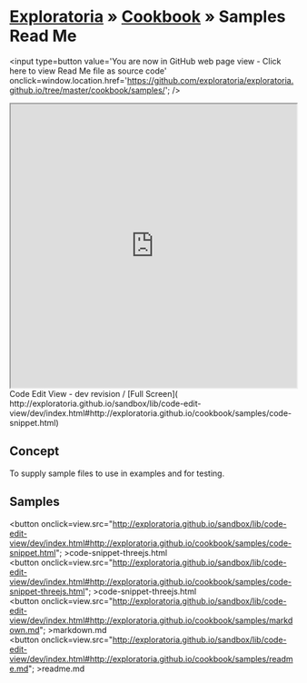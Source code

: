 [Exploratoria]( http://exploratoria.github.io ) &raquo; [Cookbook]( http://exploratoria.github.io/cookbook/ ) &raquo; 
Samples Read Me
===
<span style=display:none; >[You are now in GitHub source code view - click here to view Read Me file as a web page]( http://exploratoria.github.io/cookbook/samples/index.html "View file as a web page." ) </span>
<input type=button value='You are now in GitHub web page view - Click here to view Read Me file as source code' onclick=window.location.href='https://github.com/exploratoria/exploratoria.github.io/tree/master/cookbook/samples/'; />

<iframe id=view src="http://exploratoria.github.io/sandbox/lib/code-edit-view/dev/index.html#http://exploratoria.github.io/cookbook/samples/code-snippet.html" width=100% height=500px ></iframe>  
Code Edit View - dev revision / [Full Screen]( http://exploratoria.github.io/sandbox/lib/code-edit-view/dev/index.html#http://exploratoria.github.io/cookbook/samples/code-snippet.html)


## Concept

To supply sample files to use in examples and for testing.


## Samples

<span style=display:none; >[For the following samples to display view this Read Me file as a web page]( http://exploratoria.github.io/sandbox/lib/code-edit-view/ "View file as a web page." ) </span>

<button onclick=view.src="http://exploratoria.github.io/sandbox/lib/code-edit-view/dev/index.html#http://exploratoria.github.io/cookbook/samples/code-snippet.html"; >code-snippet-threejs.html</button>  
<button onclick=view.src="http://exploratoria.github.io/sandbox/lib/code-edit-view/dev/index.html#http://exploratoria.github.io/cookbook/samples/code-snippet-threejs.html"; >code-snippet-threejs.html</button>  
<button onclick=view.src="http://exploratoria.github.io/sandbox/lib/code-edit-view/dev/index.html#http://exploratoria.github.io/cookbook/samples/markdown.md"; >markdown.md</button>  
<button onclick=view.src="http://exploratoria.github.io/sandbox/lib/code-edit-view/dev/index.html#http://exploratoria.github.io/cookbook/samples/readme.md"; >readme.md</button> 
